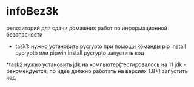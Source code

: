 # infoBez3k
репозиторий для сдачи домашних работ по информационной безопасности

* task1:
нужно установить pycrypto
при помощи команды pip install pycrypto или pipwin install pycrypto
запустить код

*task2
нужно установить jdk на компьютер(тестировалось на 11 jdk - рекомендуется, по идее должно работать на версиях 1.8+)
запустить код
